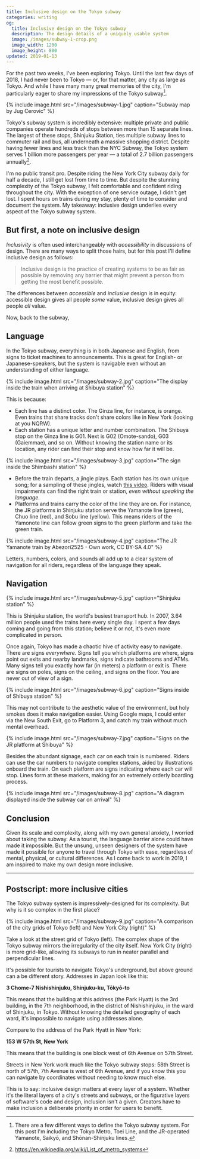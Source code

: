 ```yaml
---
title: Inclusive design on the Tokyo subway
categories: writing
og:
  title: Inclusive design on the Tokyo subway
  description: The design details of a uniquely usable system
  image: /images/subway-1-crop.png
  image_width: 1200 
  image_height: 800
updated: 2019-01-13
---
```


For the past two weeks, I've been exploring Tokyo. Until the last few days of 2018, I had never been to Tokyo — or, for that matter, any city as large as Tokyo. And while I have many many great memories of the city, I'm particularly eager to share my impressions of the Tokyo subway[^1].

{% include image.html src="/images/subway-1.jpg" caption="Subway map by Jug Cerovic" %}

Tokyo's subway system is incredibly extensive: multiple private and public companies operate hundreds of stops between more than 15 separate lines. The largest of these stops, Shinjuku Station, ties multiple subway lines to commuter rail and bus, all underneath a massive shopping district. Despite having fewer lines and less track than the NYC Subway, the Tokyo system serves 1 billion more passengers per year — a total of 2.7 billion passengers annually[^2].

I'm no public transit pro. Despite riding the New York City subway daily for half a decade, I still get lost from time to time. But despite the stunning complexity of the Tokyo subway, I felt comfortable and confident riding throughout the city. With the exception of one service outage, I didn't get lost. I spent hours on trains during my stay, plenty of time to consider and document the system. My takeaway: inclusive design underlies every aspect of the Tokyo subway system.

## But first, a note on inclusive design

*Inclusivity* is often used interchangeably with *accessibility* in discussions of design. There are many ways to split those hairs, but for this post I'll define inclusive design as follows:

> Inclusive design is the practice of creating systems to be as fair as possible by removing any barrier that might prevent a person from getting the most benefit possible.

The differences between *accessible* and *inclusive* design is in equity: accessible design gives all people *some* value, inclusive design gives all people *all* value.

Now, back to the subway,

## Language

In the Tokyo subway, everything  is in both Japanese and English, from signs to ticket machines to announcements. This is great for English- or Japanese-speakers, but the system is navigable even without an understanding of either language. 

{% include image.html src="/images/subway-2.jpg" caption="The display inside the train when arriving at Shibuya station" %}

This is because:

- Each line has a distinct color. The Ginza line, for instance, is orange. Even trains that share tracks don't share colors like in New York (looking at you NQRW).
- Each station has a unique letter and number combination. The Shibuya stop on the Ginza line is G01. Next is G02 (Omote-sando), G03 (Gaiemmae), and so on. Without knowing the station name or its location, any rider can find their stop and know how far it will be.

{% include image.html src="/images/subway-3.jpg" caption="The sign inside the Shimbashi station" %}

- Before the train departs, a jingle plays. Each station has its own unique song; for a sampling of these jingles, watch [this video](https://www.youtube.com/watch?v=-GF_dku3Mgo). Riders with visual impairments can find the right train or station, *even without speaking the language.*
- Platforms and trains carry the color of the line they are on. For instance, the JR platforms in Shinjuku station serve the Yamanote line (green), Chuo line (red), and Sobu line (yellow). This means riders of the Yamonote line can follow green signs to the green platform and take the green train.

{% include image.html src="/images/subway-4.jpg" caption="The JR Yamanote train by Abezori2525 - Own work, CC BY-SA 4.0" %}

Letters, numbers, colors, and sounds all add up to a clear system of navigation for all riders, regardless of the language they speak.

## Navigation

{% include image.html src="/images/subway-5.jpg" caption="Shinjuku station" %}

This is Shinjuku station, the world's busiest transport hub. In 2007, 3.64 million people used the trains here every single day. I spent a few days coming and going from this station; believe it or not, it's even more complicated in person.

Once again, Tokyo has made a chaotic hive of activity easy to navigate. There are signs *everywhere*. Signs tell you which platforms are where, signs point out exits and nearby landmarks, signs indicate bathrooms and ATMs. Many signs tell you exactly how far (in meters) a platform or exit is. There are signs on poles, signs on the ceiling, and signs on the floor. You are never out of view of a sign.

{% include image.html src="/images/subway-6.jpg" caption="Signs inside of Shibuya station" %}

This may not contribute to the aesthetic value of the environment, but holy smokes does it make navigation easier. Using Google maps, I could enter via the New South Exit, go to Platform 3, and catch my train without much mental overhead.

{% include image.html src="/images/subway-7.jpg" caption="Signs on the JR platform at Shibuya" %}

Besides the abundant signage, each car on each train is numbered. Riders can use the car numbers to navigate complex stations, aided by illustrations onboard the train. On each platform are signs indicating where each car will stop. Lines form at these markers, making for an extremely orderly boarding process.

{% include image.html src="/images/subway-8.jpg" caption="A diagram displayed inside the subway car on arrival" %}

## Conclusion

Given its scale and complexity, along with my own general anxiety, I worried about taking the subway.  As a tourist, the language barrier alone could have made it impossible. But the unsung, unseen designers of the system have made it possible for anyone to travel through Tokyo with ease, regardless of mental, physical, or cultural differences. As I come back to work in 2019, I am inspired to make my own design more inclusive.

---

## Postscript: more inclusive cities

The Tokyo subway system is impressively-designed for its complexity. But why is it so complex in the first place?

{% include image.html src="/images/subway-9.jpg" caption="A comparison of the city grids of Tokyo (left) and New York City (right)" %}

Take a look at the street grid of Tokyo (left). The complex shape of the Tokyo subway mirrors the irregularity of the city itself. New York City (right) is more grid-like, allowing its subways to run in neater parallel and perpendicular lines.

It's possible for tourists to navigate Tokyo's underground, but above ground can a be different story. Addresses in Japan look like this:

**3 Chome-7 Nishishinjuku, Shinjuku-ku, Tōkyō-to**

This means that the building at this address (the Park Hyatt) is the 3rd building, in the 7th neighborhood, in the district of Nishishinjuku, in the ward of Shinjuku, in Tokyo. Without knowing the detailed geography of each ward, it's impossible to navigate using addresses alone.

Compare to the address of the Park Hyatt in New York:

**153 W 57th St, New York**

This means that the building is one block west of 6th Avenue on 57th Street.

Streets in New York work much like the Tokyo subway stops: 58th Street is north of 57th, 7th Avenue is west of 6th Avenue, and if you know this you can navigate by coordinates without needing to know much else.

This is to say: inclusive design matters at every layer of a system. Whether it's the literal layers of a city's streets and subways, or the figurative layers of software's code and design, inclusion isn't a given. Creators have to make inclusion a deliberate priority in order for users to benefit.

[^1]: There are a few different ways to define the Tokyo subway system. For this post I'm including the Tokyo Metro, Toei Line, and the JR-operated Yamanote, Saikyō, and Shōnan-Shinjuku lines.

[^2]:  <https://en.wikipedia.org/wiki/List_of_metro_systems>